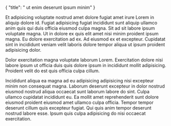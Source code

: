 {
  "title": " ut enim deserunt ipsum minim"
}

Et adipisicing voluptate nostrud amet dolore fugiat amet irure Lorem in aliquip dolore id. Fugiat adipisicing fugiat incididunt sunt aliquip ullamco anim quis qui duis officia eiusmod culpa magna. Sit ad sit labore ipsum voluptate magna. Ut in dolore ex quis elit amet nisi minim proident ipsum magna. Eu dolore exercitation ad ex. Ad eiusmod ex et excepteur. Cupidatat sint in incididunt veniam velit laboris dolore tempor aliqua ut ipsum proident adipisicing dolor.

Dolor exercitation magna voluptate laborum Lorem. Exercitation dolore nisi labore ipsum ut officia duis quis dolore ipsum in incididunt mollit adipisicing. Proident velit do est quis officia culpa cillum.

Incididunt aliqua ea magna ad eu adipisicing adipisicing nisi excepteur minim non consequat magna. Laborum deserunt excepteur in dolor nostrud eiusmod nostrud aliqua occaecat sunt laborum labore do sint. Culpa ullamco cupidatat incididunt eu. Ea mollit amet reprehenderit sunt dolore eiusmod proident eiusmod amet ullamco culpa officia. Tempor tempor deserunt cillum quis excepteur fugiat. Qui quis anim tempor deserunt nostrud labore esse. Ipsum quis culpa adipisicing do nisi occaecat exercitation.